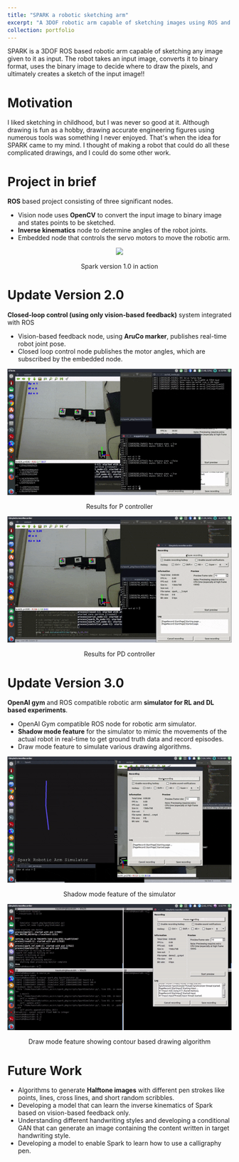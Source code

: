 ```yaml
---
title: "SPARK a robotic sketching arm"
excerpt: "A 3DOF robotic arm capable of sketching images using ROS and OpenCV <br/><img src='/images/2.gif'>"
collection: portfolio
---
```


SPARK is a 3DOF ROS based robotic arm capable of sketching any image given to it as input. The robot takes an input image, converts it to binary format, uses the binary image to decide where to draw the pixels, and ultimately creates a sketch of the input image!!


Motivation
==========

I liked sketching in childhood, but I was never so good at it. Although drawing is fun as a hobby, drawing accurate engineering figures using numerous tools was something I never enjoyed. That's when the idea for SPARK came to my mind. I thought of making a robot that could do all these complicated drawings, and I could do some other work.


Project in brief
================

**ROS** based project consisting of three significant nodes.
* Vision node uses **OpenCV** to convert the input image to binary image and states points to be sketched.
* **Inverse kinematics** node to determine angles of the robot joints.
* Embedded node that controls the servo motors to move the robotic arm.

<p align='center'>
  <img src='/images/1.gif'>
</p>
<p align='center'>
    Spark version 1.0 in action
</p>



Update Version 2.0
==================

**Closed-loop control (using only vision-based feedback)** system integrated with ROS
* Vision-based feedback node, using **AruCo marker**, publishes real-time robot joint pose.
* Closed loop control node publishes the motor angles, which are subscribed by the embedded node.

<p align='center'>
  <img src='/images/spark-pid1.gif'>
</p>
<p align='center'>
    Results for P controller
</p>

<p align='center'>
  <img src='/images/2.gif'>
</p>
<p align='center'>
    Results for PD controller
</p>


Update Version 3.0
==================

**OpenAI gym** and ROS compatible robotic arm **simulator for RL and DL based experiments**. 
* OpenAI Gym compatible ROS node for robotic arm simulator.
* **Shadow mode feature** for the simulator to mimic the movements of the actual robot in real-time to get ground truth data and record episodes.
* Draw mode feature to simulate various drawing algorithms.

<p align='center'>
  <img src='/images/3.gif'>
</p>
<p align='center'>
  Shadow mode feature of the simulator
</p>

<p align='center'>
  <img src='/images/spark1.gif'>
</p>
<p align='center'>
  Draw mode feature showing contour based drawing algorithm
</p>


Future Work
===========

* Algorithms to generate **Halftone images** with different pen strokes like points, lines, cross lines, and short random scribbles.
* Developing a model that can learn the inverse kinematics of Spark based on vision-based feedback only.
* Understanding different handwriting styles and developing a conditional GAN that can generate an image containing the content written in target handwriting style.
* Developing a model to enable Spark to learn how to use a calligraphy pen.

